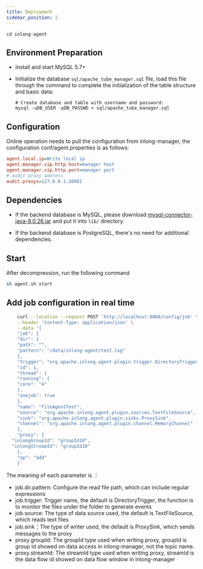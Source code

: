 ```yaml
---
title: Deployment
sidebar_position: 2
---
```


```
cd inlong-agent
```

## Environment Preparation
- Install and start MySQL 5.7+
- Initialize the database
  `sql/apache_tube_manager.sql` file, load this file through the command to complete the initialization of the table structure and basic data:

  ```` shell
  # Create database and table with username and password:
  mysql -uDB_USER -pDB_PASSWD < sql/apache_tube_manager.sql
  ````
  
## Configuration

Online operation needs to pull the configuration from inlong-manager, the configuration conf/agent.properties is as follows:
```ini
agent.local.ip=Write local ip
agent.manager.vip.http.host=manager host
agent.manager.vip.http.port=manager port
# audit proxy address
audit.proxys=127.0.0.1:10081
```

## Dependencies
- If the backend database is MySQL, please download [mysql-connector-java-8.0.26.jar](https://repo1.maven.org/maven2/mysql/mysql-connector-java/8.0.26/mysql-connector-java-8.0.26.jar) and put it into `lib/` directory.

- If the backend database is PostgreSQL, there's no need for additional dependencies.


## Start
After decompression, run the following command

```bash
sh agent.sh start
```


## Add job configuration in real time

```bash
    curl --location --request POST 'http://localhost:8008/config/job' \
    --header 'Content-Type: application/json' \
    --data '{
    "job": {
    "dir": {
    "path": "",
    "pattern": "/data/inlong-agent/test.log"
    },
    "trigger": "org.apache.inlong.agent.plugin.trigger.DirectoryTrigger",
    "id": 1,
    "thread": {
    "running": {
    "core": "4"
    },
    "onejob": true
    },
    "name": "fileAgentTest",
    "source": "org.apache.inlong.agent.plugin.sources.TextFileSource",
    "sink": "org.apache.inlong.agent.plugin.sinks.ProxySink",
    "channel": "org.apache.inlong.agent.plugin.channel.MemoryChannel"
    },
    "proxy": {
  "inlongGroupId": "groupId10",
  "inlongStreamId": "groupId10"
    },
    "op": "add"
    }'
```

The meaning of each parameter is ：
- job.dir.pattern: Configure the read file path, which can include regular expressions
- job.trigger: Trigger name, the default is DirectoryTrigger, the function is to monitor the files under the folder to generate events
- job.source: The type of data source used, the default is TextFileSource, which reads text files
- job.sink：The type of writer used, the default is ProxySink, which sends messages to the proxy
- proxy.groupId: The groupId type used when writing proxy, groupId is group id showed on data access in inlong-manager, not the topic name.
- proxy.streamId: The streamId type used when writing proxy, streamId is the data flow id showed on data flow window in inlong-manager
